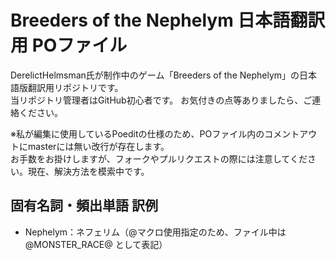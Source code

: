 Breeders of the Nephelym 日本語翻訳用 POファイル
====

DerelictHelmsman氏が制作中のゲーム「Breeders of the Nephelym」の日本語版翻訳用リポジトリです。  
当リポジトリ管理者はGitHub初心者です。
お気付きの点等ありましたら、ご連絡ください。

※私が編集に使用しているPoeditの仕様のため、POファイル内のコメントアウトにmasterには無い改行が存在します。  
お手数をお掛けしますが、フォークやプルリクエストの際には注意してください。現在、解決方法を模索中です。

## 固有名詞・頻出単語 訳例
* Nephelym：ネフェリム（@マクロ使用指定のため、ファイル中は @MONSTER_RACE@ として表記）